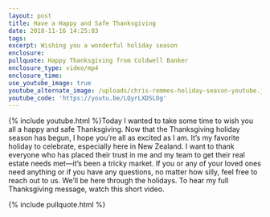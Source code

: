 ```yaml
---
layout: post
title: Have a Happy and Safe Thanksgiving
date: 2018-11-16 14:25:03
tags:
excerpt: Wishing you a wonderful holiday season
enclosure:
pullquote: Happy Thanksgiving from Coldwell Banker
enclosure_type: video/mp4
enclosure_time:
use_youtube_image: true
youtube_alternate_image: /uploads/chris-remmes-holiday-season-youtube.jpg
youtube_code: 'https://youtu.be/LQyrLXDSLOg'
---
```


{% include youtube.html %}Today I wanted to take some time to wish you all a happy and safe Thanksgiving. Now that the Thanksgiving holiday season has begun, I hope you’re all as excited as I am. It’s my favorite holiday to celebrate, especially here in New Zealand. I want to thank everyone who has placed their trust in me and my team to get their real estate needs met—it’s been a tricky market. If you or any of your loved ones need anything or if you have any questions, no matter how silly, feel free to reach out to us. We’ll be here through the holidays. To hear my full Thanksgiving message, watch this short video.

{% include pullquote.html %}